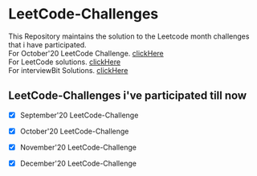 # LeetCode-Challenges
This Repository maintains the solution to the Leetcode month challenges that i have participated. <br/>
For October'20 LeetCode Challenge. [clickHere](https://github.com/pranjal021/LeetCode-30Days-OctChallange) <br/>
For LeetCode solutions. [clickHere](https://github.com/pranjal021/LeetCode_Solutions) </br>
For interviewBit Solutions. [clickHere](https://github.com/pranjal021/InterviewBit-solutions) </br>

## LeetCode-Challenges i've participated till now
- [x] September'20 LeetCode-Challenge
- [x] October'20 LeetCode-Challenge
- [x] November'20 LeetCode-Challenge
- [x] December'20 LeetCode-Challenge


